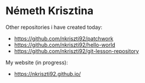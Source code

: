 ﻿# Németh Krisztina

Other repositories i have created today:

* https://github.com/nkriszti92/patchwork
* https://github.com/nkriszti92/hello-world
* https://github.com/nkriszti92/git-lesson-repository

My website (in progress):  
* https://nkriszti92.github.io/